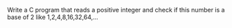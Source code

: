 Write a C program that reads a positive integer and check if this number is a base of 2 like 1,2,4,8,16,32,64,...
